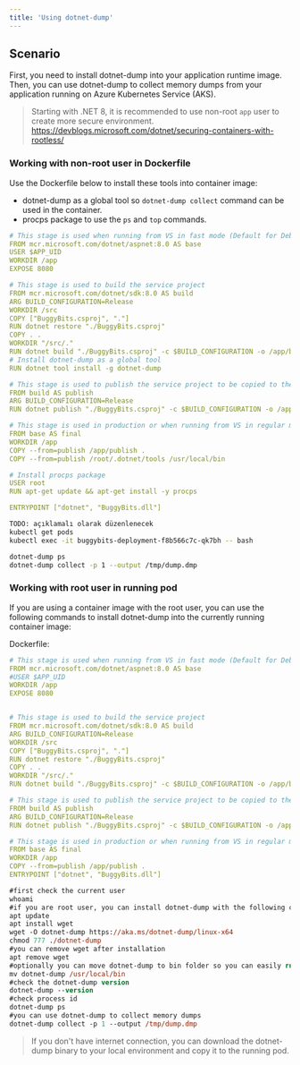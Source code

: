 ```yaml
---
title: 'Using dotnet-dump'
---
```


## Scenario

First, you need to install dotnet-dump into your application runtime image. Then, you can use dotnet-dump to collect memory dumps from your application running on Azure Kubernetes Service (AKS).

> Starting with .NET 8, it is recommended to use non-root `app` user to create more secure environment.
https://devblogs.microsoft.com/dotnet/securing-containers-with-rootless/

### Working with non-root user in Dockerfile

Use the Dockerfile below to install these tools into container image:
- dotnet-dump as a global tool so `dotnet-dump collect` command can be used in the container.
- procps package to use the `ps`  and `top` commands.

```yaml
# This stage is used when running from VS in fast mode (Default for Debug configuration)
FROM mcr.microsoft.com/dotnet/aspnet:8.0 AS base
USER $APP_UID
WORKDIR /app
EXPOSE 8080

# This stage is used to build the service project
FROM mcr.microsoft.com/dotnet/sdk:8.0 AS build
ARG BUILD_CONFIGURATION=Release
WORKDIR /src
COPY ["BuggyBits.csproj", "."]
RUN dotnet restore "./BuggyBits.csproj"
COPY . .
WORKDIR "/src/."
RUN dotnet build "./BuggyBits.csproj" -c $BUILD_CONFIGURATION -o /app/build
# Install dotnet-dump as a global tool
RUN dotnet tool install -g dotnet-dump

# This stage is used to publish the service project to be copied to the final stage
FROM build AS publish
ARG BUILD_CONFIGURATION=Release
RUN dotnet publish "./BuggyBits.csproj" -c $BUILD_CONFIGURATION -o /app/publish /p:UseAppHost=false

# This stage is used in production or when running from VS in regular mode (Default when not using the Debug configuration)
FROM base AS final
WORKDIR /app
COPY --from=publish /app/publish .
COPY --from=publish /root/.dotnet/tools /usr/local/bin

# Install procps package
USER root
RUN apt-get update && apt-get install -y procps

ENTRYPOINT ["dotnet", "BuggyBits.dll"]
```

```bash
TODO: açıklamalı olarak düzenlenecek
kubectl get pods
kubectl exec -it buggybits-deployment-f8b566c7c-qk7bh -- bash

dotnet-dump ps
dotnet-dump collect -p 1 --output /tmp/dump.dmp
```

### Working with root user in running pod

If you are using a container image with the root user, you can use the following commands to install dotnet-dump into the currently running container image:

Dockerfile:
```yaml title="Dockerfile"
# This stage is used when running from VS in fast mode (Default for Debug configuration)
FROM mcr.microsoft.com/dotnet/aspnet:8.0 AS base
#USER $APP_UID
WORKDIR /app
EXPOSE 8080


# This stage is used to build the service project
FROM mcr.microsoft.com/dotnet/sdk:8.0 AS build
ARG BUILD_CONFIGURATION=Release
WORKDIR /src
COPY ["BuggyBits.csproj", "."]
RUN dotnet restore "./BuggyBits.csproj"
COPY . .
WORKDIR "/src/."
RUN dotnet build "./BuggyBits.csproj" -c $BUILD_CONFIGURATION -o /app/build

# This stage is used to publish the service project to be copied to the final stage
FROM build AS publish
ARG BUILD_CONFIGURATION=Release
RUN dotnet publish "./BuggyBits.csproj" -c $BUILD_CONFIGURATION -o /app/publish /p:UseAppHost=false

# This stage is used in production or when running from VS in regular mode (Default when not using the Debug configuration)
FROM base AS final
WORKDIR /app
COPY --from=publish /app/publish .
ENTRYPOINT ["dotnet", "BuggyBits.dll"]
```


```ps 
#first check the current user
whoami
#if you are root user, you can install dotnet-dump with the following commands
apt update
apt install wget
wget -O dotnet-dump https://aka.ms/dotnet-dump/linux-x64
chmod 777 ./dotnet-dump
#you can remove wget after installation
apt remove wget
#optionally you can move dotnet-dump to bin folder so you can easily run dotnet-dump command in bash
mv dotnet-dump /usr/local/bin
#check the dotnet-dump version
dotnet-dump --version
#check process id
dotnet-dump ps
#you can use dotnet-dump to collect memory dumps
dotnet-dump collect -p 1 --output /tmp/dump.dmp
```

> If you don't have internet connection, you can download the dotnet-dump binary to your local environment and copy it to the running pod.

